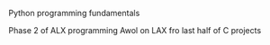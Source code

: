 Python programming fundamentals

Phase 2 of ALX programming
Awol on LAX fro last half of C projects
